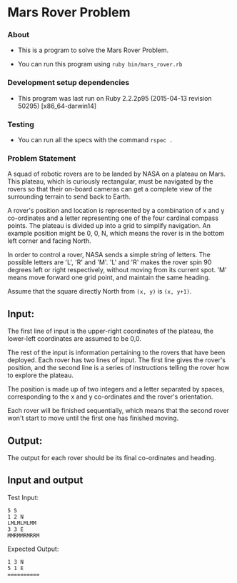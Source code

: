 # Mars Rover Problem

### About

* This is a program to solve the Mars Rover Problem.

* You can run this program using `ruby bin/mars_rover.rb`

### Development setup dependencies

* This program was last run on Ruby 2.2.2p95 (2015-04-13 revision 50295) [x86_64-darwin14]

### Testing

* You can run all the specs with the command `rspec .`

### Problem Statement

A squad of robotic rovers are to be landed by NASA on a plateau on Mars. This
plateau, which is curiously rectangular, must be navigated by the rovers so
that their on-board cameras can get a complete view of the surrounding terrain
to send back to Earth.


A rover's position and location is represented by a combination of x and y
co-ordinates and a letter representing one of the four cardinal compass
points. The plateau is divided up into a grid to simplify navigation. An
example position might be 0, 0, N, which means the rover is in the bottom left
corner and facing North.

In order to control a rover, NASA sends a simple string of letters. The
possible letters are 'L', 'R' and 'M'. 'L' and 'R' makes the rover spin 90
degrees left or right respectively, without moving from its current spot.
'M' means move forward one grid point, and maintain the same heading.

Assume that the square directly North from `(x, y)` is `(x, y+1)`.

## Input:

The first line of input is the upper-right coordinates of the plateau, the
lower-left coordinates are assumed to be 0,0.

The rest of the input is information pertaining to the rovers that have been
deployed. Each rover has two lines of input. The first line gives the rover's
position, and the second line is a series of instructions telling the rover
how to explore the plateau.

The position is made up of two integers and a letter separated by spaces,
corresponding to the x and y co-ordinates and the rover's orientation.

Each rover will be finished sequentially, which means that the second rover
won't start to move until the first one has finished moving.

## Output:

The output for each rover should be its final co-ordinates and heading.

## Input and output

Test Input:

```
5 5
1 2 N
LMLMLMLMM
3 3 E
MMRMMRMRRM
```

Expected Output:

```
1 3 N
5 1 E
==========
```